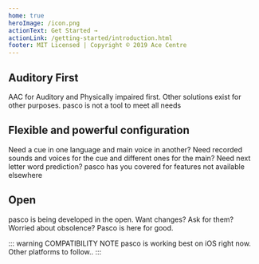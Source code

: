 ```yaml
---
home: true
heroImage: /icon.png
actionText: Get Started →
actionLink: /getting-started/introduction.html
footer: MIT Licensed | Copyright © 2019 Ace Centre 
---
```


<div class="features">
  <div class="feature">
    <h2>Auditory First</h2>
    <p>AAC for Auditory and Physically impaired first. Other solutions exist for other purposes. pasco is not a tool to meet all needs</p>
  </div>
  <div class="feature">
    <h2>Flexible and powerful configuration</h2>
    <p>Need a cue in one language and main voice in another? Need recorded sounds and voices for the cue and different ones for the main? Need next letter word prediction? pasco has you covered for features not available elsewhere</p>
  </div>
  <div class="feature">
    <h2>Open</h2>
    <p>pasco is being developed in the open. Want changes? Ask for them? Worried about obsolence? Pasco is here for good. </p>
  </div>
</div>

::: warning COMPATIBILITY NOTE
pasco is working best on iOS right now. Other platforms to follow.. 
:::